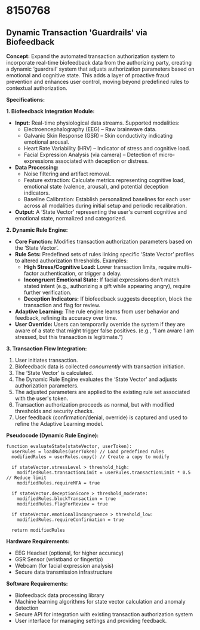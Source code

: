 # 8150768

## Dynamic Transaction 'Guardrails' via Biofeedback

**Concept:** Expand the automated transaction authorization system to incorporate real-time biofeedback data from the authorizing party, creating a dynamic ‘guardrail’ system that adjusts authorization parameters based on emotional and cognitive state. This adds a layer of proactive fraud prevention and enhances user control, moving beyond predefined rules to contextual authorization.

**Specifications:**

**1. Biofeedback Integration Module:**

*   **Input:** Real-time physiological data streams. Supported modalities:
    *   Electroencephalography (EEG) – Raw brainwave data.
    *   Galvanic Skin Response (GSR) – Skin conductivity indicating emotional arousal.
    *   Heart Rate Variability (HRV) – Indicator of stress and cognitive load.
    *   Facial Expression Analysis (via camera) – Detection of micro-expressions associated with deception or distress.
*   **Data Processing:**
    *   Noise filtering and artifact removal.
    *   Feature extraction: Calculate metrics representing cognitive load, emotional state (valence, arousal), and potential deception indicators.
    *   Baseline Calibration: Establish personalized baselines for each user across all modalities during initial setup and periodic recalibration.
*   **Output:** A ‘State Vector’ representing the user's current cognitive and emotional state, normalized and categorized.

**2. Dynamic Rule Engine:**

*   **Core Function:** Modifies transaction authorization parameters based on the ‘State Vector’.
*   **Rule Sets:** Predefined sets of rules linking specific ‘State Vector’ profiles to altered authorization thresholds. Examples:
    *   **High Stress/Cognitive Load:** Lower transaction limits, require multi-factor authentication, or trigger a delay.
    *   **Incongruent Emotional State:** If facial expressions don’t match stated intent (e.g., authorizing a gift while appearing angry), require further verification.
    *   **Deception Indicators:** If biofeedback suggests deception, block the transaction and flag for review.
*   **Adaptive Learning:** The rule engine learns from user behavior and feedback, refining its accuracy over time.
*   **User Override:**  Users can temporarily override the system if they are aware of a state that might trigger false positives. (e.g., "I am aware I am stressed, but this transaction is legitimate.")

**3.  Transaction Flow Integration:**

1.  User initiates transaction.
2.  Biofeedback data is collected *concurrently* with transaction initiation.
3.  The ‘State Vector’ is calculated.
4.  The Dynamic Rule Engine evaluates the ‘State Vector’ and adjusts authorization parameters.
5.  The adjusted parameters are applied to the existing rule set associated with the user's token.
6.  Transaction authorization proceeds as normal, but with modified thresholds and security checks.
7.  User feedback (confirmation/denial, override) is captured and used to refine the Adaptive Learning model.

**Pseudocode (Dynamic Rule Engine):**

```
function evaluateState(stateVector, userToken):
  userRules = loadRules(userToken) // Load predefined rules
  modifiedRules = userRules.copy() // Create a copy to modify

  if stateVector.stressLevel > threshold_high:
    modifiedRules.transactionLimit = userRules.transactionLimit * 0.5 // Reduce limit
    modifiedRules.requireMFA = true

  if stateVector.deceptionScore > threshold_moderate:
    modifiedRules.blockTransaction = true
    modifiedRules.flagForReview = true

  if stateVector.emotionalIncongruence > threshold_low:
    modifiedRules.requireConfirmation = true

  return modifiedRules
```

**Hardware Requirements:**

*   EEG Headset (optional, for higher accuracy)
*   GSR Sensor (wristband or fingertip)
*   Webcam (for facial expression analysis)
*   Secure data transmission infrastructure

**Software Requirements:**

*   Biofeedback data processing library
*   Machine learning algorithms for state vector calculation and anomaly detection
*   Secure API for integration with existing transaction authorization system
*   User interface for managing settings and providing feedback.